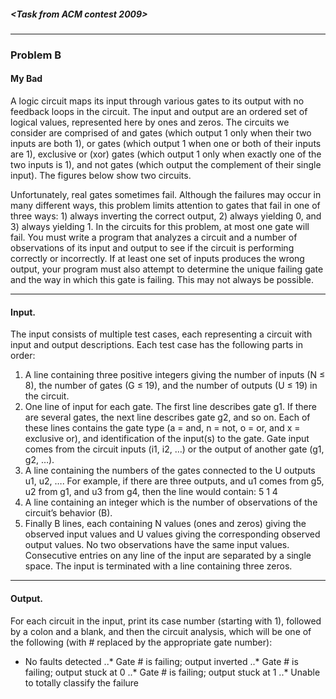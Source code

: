 ##### <Task from ACM contest 2009>
***
### Problem B
#### My Bad

A logic circuit maps its input through various gates to its output with no feedback loops in the circuit. The input
and output are an ordered set of logical values, represented here by ones and zeros. The circuits we consider are
comprised of and gates (which output 1 only when their two inputs are both 1), or gates (which output 1 when
one or both of their inputs are 1), exclusive or (xor) gates (which output 1 only when exactly one of the two
inputs is 1), and not gates (which output the complement of their single input). The figures below show two
circuits.

Unfortunately, real gates sometimes fail. Although the failures may occur in many different ways, this problem
limits attention to gates that fail in one of three ways: 1) always inverting the correct output, 2) always yielding
0, and 3) always yielding 1. In the circuits for this problem, at most one gate will fail.
You must write a program that analyzes a circuit and a number of observations of its input and output to see if
the circuit is performing correctly or incorrectly. If at least one set of inputs produces the wrong output, your
program must also attempt to determine the unique failing gate and the way in which this gate is failing. This
may not always be possible.
***
#### Input.
The input consists of multiple test cases, each representing a circuit with input and output descriptions. Each test
case has the following parts in order:
1. A line containing three positive integers giving the number of inputs (N ≤ 8), the number of gates (G ≤ 19),
and the number of outputs (U ≤ 19) in the circuit.
2. One line of input for each gate. The first line describes gate g1. If there are several gates, the next line
describes gate g2, and so on. Each of these lines contains the gate type (a = and, n = not, o = or, and
x = exclusive or), and identification of the input(s) to the gate. Gate input comes from the circuit inputs
(i1, i2, …) or the output of another gate (g1, g2, …).
3. A line containing the numbers of the gates connected to the U outputs u1, u2, …. For example, if there are
three outputs, and u1 comes from g5, u2 from g1, and u3 from g4, then the line would contain: 5 1 4
4. A line containing an integer which is the number of observations of the circuit’s behavior (B).
5. Finally B lines, each containing N values (ones and zeros) giving the observed input values and U values
giving the corresponding observed output values. No two observations have the same input values.
Consecutive entries on any line of the input are separated by a single space. The input is terminated with a line
containing three zeros.
***
#### Output.
For each circuit in the input, print its case number (starting with 1), followed by a colon and a blank, and then
the circuit analysis, which will be one of the following (with # replaced by the appropriate gate number):
* No faults detected
..* Gate # is failing; output inverted
..* Gate # is failing; output stuck at 0
..* Gate # is failing; output stuck at 1
..* Unable to totally classify the failure
